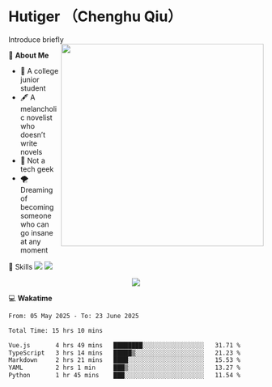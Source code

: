 # Hutiger （Chenghu Qiu）
Introduce briefly
<a href="#">
<img align="right" width="400" src="https://github-readme-stats-tau-lilac-25.vercel.app/api/top-langs/?username=hutiger9&layout=compact&langs_count=8&theme=transparent" />
</a>

💭 **About Me**

- 🏫 A college junior student
- 🖋️ A melancholic novelist who doesn’t write novels
- 🚫 Not a tech geek
- 🌪️ Dreaming of becoming someone who can go insane at any moment


🚀 Skills
![](https://img.shields.io/badge/-python-3e74a2?style=for-the-badge&logo=Python&logoColor=fff)
![](https://img.shields.io/badge/-pytorch-ee4c2c?style=for-the-badge&logo=PyTorch&logoColor=fff)

</p>
    <p align="center">
    <img src="https://profile-counter.glitch.me/{hutiger9}/count.svg" />
</p>


💻 **Wakatime**

<!--START_SECTION:waka-->

```txt
From: 05 May 2025 - To: 23 June 2025

Total Time: 15 hrs 10 mins

Vue.js       4 hrs 49 mins   ████████░░░░░░░░░░░░░░░░░   31.71 %
TypeScript   3 hrs 14 mins   █████▒░░░░░░░░░░░░░░░░░░░   21.23 %
Markdown     2 hrs 21 mins   ████░░░░░░░░░░░░░░░░░░░░░   15.53 %
YAML         2 hrs 1 min     ███▒░░░░░░░░░░░░░░░░░░░░░   13.27 %
Python       1 hr 45 mins    ███░░░░░░░░░░░░░░░░░░░░░░   11.54 %
```

<!--END_SECTION:waka-->
